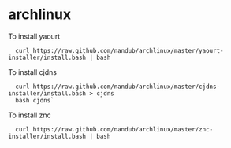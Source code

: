 archlinux
=========

To install yaourt

```
  curl https://raw.github.com/nandub/archlinux/master/yaourt-installer/install.bash | bash
```

To install cjdns

```
  curl https://raw.github.com/nandub/archlinux/master/cjdns-installer/install.bash > cjdns
  bash cjdns`
```

To install znc

```
  curl https://raw.github.com/nandub/archlinux/master/znc-installer/install.bash | bash
```

